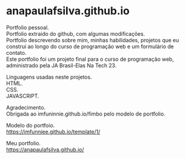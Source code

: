 # anapaulafsilva.github.io
Portfolio pessoal.<br>
Portfolio extraido do github, com algumas modificações.<br>
Portfolio descrevendo sobre mim, minhas habilidades, projetos que eu construi ao longo do curso de programação web e um formulário de contato.<br>
Este portfolio foi um projeto final para o curso de programação web, administrado pela JA Brasil-Elas Na Tech 23.

Linguagens usadas neste projetos.<br>
HTML.<br>
CSS.<br>
JAVASCRIPT.

Agradecimento.<br>
Obrigada ao imfuninnie.github.io/fimbo pelo modelo de portfolio.

Modelo do portfoio.<br>
https://imfunniee.github.io/template/1/

Meu portfolio.<br>
https://anapaulafsilva.github.io/

